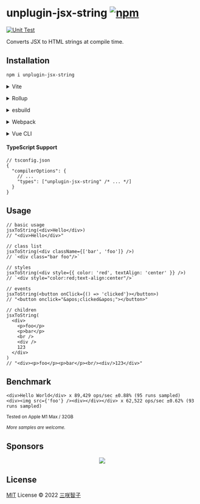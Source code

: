 # unplugin-jsx-string [![npm](https://img.shields.io/npm/v/unplugin-jsx-string.svg)](https://npmjs.com/package/unplugin-jsx-string)

[![Unit Test](https://github.com/sxzz/unplugin-jsx-string/actions/workflows/unit-test.yml/badge.svg)](https://github.com/sxzz/unplugin-jsx-string/actions/workflows/unit-test.yml)

Converts JSX to HTML strings at compile time.

## Installation

```bash
npm i unplugin-jsx-string
```

<details>
<summary>Vite</summary><br>

```ts
// vite.config.ts
import JsxString from 'unplugin-jsx-string/vite'

export default defineConfig({
  plugins: [JsxString()],
})
```

<br></details>

<details>
<summary>Rollup</summary><br>

```ts
// rollup.config.js
import JsxString from 'unplugin-jsx-string/rollup'

export default {
  plugins: [JsxString()],
}
```

<br></details>

<details>
<summary>esbuild</summary><br>

```ts
// esbuild.config.js
import { build } from 'esbuild'

build({
  plugins: [require('unplugin-jsx-string/esbuild')()],
})
```

<br></details>

<details>
<summary>Webpack</summary><br>

```ts
// webpack.config.js
module.exports = {
  /* ... */
  plugins: [require('unplugin-jsx-string/webpack')()],
}
```

<br></details>

<details>
<summary>Vue CLI</summary><br>

```ts
// vue.config.js
module.exports = {
  configureWebpack: {
    plugins: [require('unplugin-jsx-string/webpack')()],
  },
}
```

<br></details>

#### TypeScript Support

```jsonc
// tsconfig.json
{
  "compilerOptions": {
    // ...
    "types": ["unplugin-jsx-string" /* ... */]
  }
}
```

## Usage

```tsx
// basic usage
jsxToString(<div>Hello</div>)
// "<div>Hello</div>"

// class list
jsxToString(<div className={['bar', 'foo']} />)
// `<div class="bar foo"/>`

// styles
jsxToString(<div style={{ color: 'red', textAlign: 'center' }} />)
// `<div style="color:red;text-align:center"/>`

// events
jsxToString(<button onClick={() => 'clicked'}></button>)
// "<button onclick="&apos;clicked&apos;"></button>"

// children
jsxToString(
  <div>
    <p>foo</p>
    <p>bar</p>
    <br />
    <div />
    123
  </div>
)
// "<div><p>foo</p><p>bar</p><br/><div/>123</div>"
```


## Benchmark

```
<div>Hello World</div> x 89,429 ops/sec ±0.88% (95 runs sampled)
<div><img src={'foo'} /><div></div></div> x 62,522 ops/sec ±0.62% (93 runs sampled)
```

<small>
Tested on Apple M1 Max / 32GB

*More samples are welcome.*
</small>

## Sponsors

<p align="center">
  <a href="https://cdn.jsdelivr.net/gh/sxzz/sponsors/sponsors.svg">
    <img src='https://cdn.jsdelivr.net/gh/sxzz/sponsors/sponsors.svg'/>
  </a>
</p>

## License

[MIT](./LICENSE) License © 2022 [三咲智子](https://github.com/sxzz)
